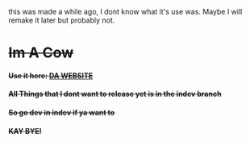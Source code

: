 this was made a while ago, I dont know what it's use was. Maybe I will remake it later but probably not.

# ~~Im A Cow~~
#### ~~Use it here: [DA WEBSITE](http://ikeacat.github.io/imacow)~~
#### ~~All Things that I dont want to release yet is in the indev branch~~
#### ~~So go dev in indev if ya want to~~
#### ~~KAY BYE!~~
